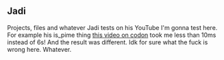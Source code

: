 ## Jadi

Projects, files and whatever Jadi tests on his YouTube I'm gonna test here. For example his is_pime thing [this video on codon](https://www.youtube.com/watch?v=chkHgLH_KVU) took me less than 10ms instead of 6s! And the result was different. Idk for sure what the fuck is wrong here. Whatever.
